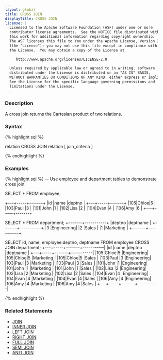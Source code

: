 ```yaml
---
layout: global
title: CROSS JOIN
displayTitle: CROSS JOIN
license: |
  Licensed to the Apache Software Foundation (ASF) under one or more
  contributor license agreements.  See the NOTICE file distributed with
  this work for additional information regarding copyright ownership.
  The ASF licenses this file to You under the Apache License, Version 2.0
  (the "License"); you may not use this file except in compliance with
  the License.  You may obtain a copy of the License at
 
     http://www.apache.org/licenses/LICENSE-2.0
 
  Unless required by applicable law or agreed to in writing, software
  distributed under the License is distributed on an "AS IS" BASIS,
  WITHOUT WARRANTIES OR CONDITIONS OF ANY KIND, either express or implied.
  See the License for the specific language governing permissions and
  limitations under the License.
---
```

### Description

A cross join returns the Cartesian product of two relations.

### Syntax
{% highlight sql %}

relation CROSS JOIN relation [ join_criteria ]

{% endhighlight %}

### Examples
{% highlight sql %}
-- Use employee and department tables to demonstrate cross join.

SELECT * FROM employee;

  +---+-----+-------+
  |id |name |deptno |
  +---+-----+-------+
  |105|Chloe|5      |
  |103|Paul |3      |
  |101|John |1      |
  |102|Lisa |2      |
  |104|Evan |4      |
  |106|Amy  |6      |
  +---+-----+-------+

SELECT * FROM department;
  +-------+-----------+
  |deptno |deptname   |
  +-------+-----------+
  |3      |Engineering|
  |2      |Sales      |
  |1      |Marketing  |
  +-------+-----------+

SELECT id, name, employee.deptno, deptname FROM employee CROSS JOIN department;
  +---+-----+-------+-----------|
  |id |name |deptno |deptname   |
  +---+-----+-------+-----------|
  |105|Chloe|5      |Engineering|
  |105|Chloe|5      |Marketing  |
  |105|Chloe|5      |Sales      |
  |103|Paul |3      |Engineering|
  |103|Paul |3      |Marketing  |
  |103|Paul |3      |Sales      |
  |101|John |1      |Engineering|
  |101|John |1      |Marketing  |
  |101|John |1      |Sales      |
  |102|Lisa |2      |Engineering|
  |102|Lisa |2      |Marketing  |
  |102|Lisa |2      |Sales      |
  |104|Evan |4      |Engineering|
  |104|Evan |4      |Marketing  |
  |104|Evan |4      |Sales      |
  |106|Amy  |4      |Engineering|
  |106|Amy  |4      |Marketing  |
  |106|Amy  |4      |Sales      |
  +---+-----+-------+-----------|

{% endhighlight %}

### Related Statements
- [JOIN](sql-ref-syntax-qry-select-join.html)
- [INNER JOIN](sql-ref-syntax-qry-select-join-inner.html)
- [LEFT JOIN](sql-ref-syntax-qry-select-join-left.html)
- [RIGHT JOIN](sql-ref-syntax-qry-select-join-right.html)
- [FULL JOIN](sql-ref-syntax-qry-select-join-full.html)
- [SEMI JOIN](sql-ref-syntax-qry-select-join-semi.html)
- [ANTI JOIN](sql-ref-syntax-qry-select-join-anti.html)